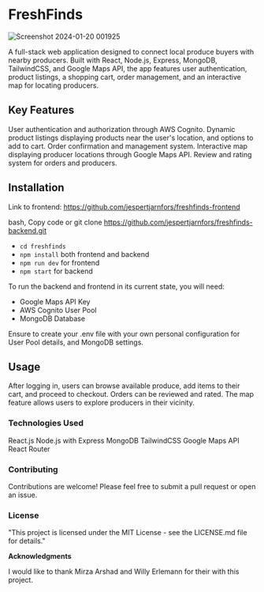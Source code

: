 # FreshFinds

![Screenshot 2024-01-20 001925](https://github.com/jespertjarnfors/freshfinds-frontend/assets/139288555/756d5979-0dd8-449c-8cd5-2c33606a53cb)


A full-stack web application designed to connect local produce buyers with nearby producers. Built with React, Node.js, Express, MongoDB, TailwindCSS, and Google Maps API, the app features user authentication, product listings, a shopping cart, order management, and an interactive map for locating producers. 

## Key Features

User authentication and authorization through AWS Cognito.
Dynamic product listings displaying products near the user's location, and options to add to cart.
Order confirmation and management system.
Interactive map displaying producer locations through Google Maps API.
Review and rating system for orders and producers.

## Installation

Link to frontend: https://github.com/jespertjarnfors/freshfinds-frontend

bash, Copy code or git clone https://github.com/jespertjarnfors/freshfinds-backend.git
- `cd freshfinds`
- `npm install` both frontend and backend
- `npm run dev` for frontend
- `npm start` for backend

To run the backend and frontend in its current state, you will need:
- Google Maps API Key
- AWS Cognito User Pool
- MongoDB Database

Ensure to create your .env file with your own personal configuration for User Pool details, and MongoDB settings.

## Usage

After logging in, users can browse available produce, add items to their cart, and proceed to checkout. Orders can be reviewed and rated. The map feature allows users to explore producers in their vicinity.

### Technologies Used

React.js
Node.js with Express
MongoDB
TailwindCSS
Google Maps API
React Router

### Contributing

Contributions are welcome! Please feel free to submit a pull request or open an issue.

### License

"This project is licensed under the MIT License - see the LICENSE.md file for details."

**Acknowledgments**

I would like to thank Mirza Arshad and Willy Erlemann for their with this project.
